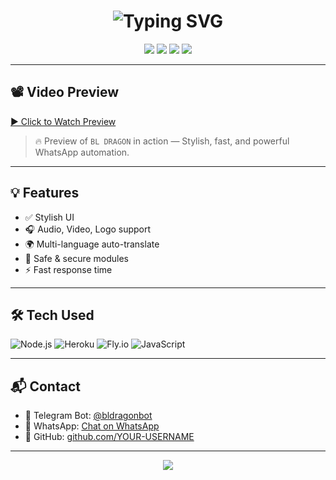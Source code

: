 <h1 align="center">
  <img src="https://readme-typing-svg.demolab.com?font=Fira+Code&duration=3000&pause=1000&color=FF6B6B&center=true&vCenter=true&width=435&lines=🔥+BL+DRAGON+BOT+🔥;Welcome+to+my+Repo!+💥;Telegram+Bot+Powered+by+Node.js;Open+Source+Forever+❤️" alt="Typing SVG" />
</h1>

<p align="center">
  <img src="https://img.shields.io/badge/Author-BL%20DRAGON-red?style=for-the-badge&logo=github">
  <img src="https://img.shields.io/badge/Telegram-%40bldragonbot-blue?style=for-the-badge&logo=telegram">
  <img src="https://img.shields.io/badge/WhatsApp-Chat-green?style=for-the-badge&logo=whatsapp">
  <img src="https://img.shields.io/badge/Status-Active-green?style=for-the-badge&logo=github">
</p>

---

## 📽️ Video Preview

[▶️ Click to Watch Preview](https://files.catbox.moe/c62lwh.mp4)

> 🔥 Preview of `BL DRAGON` in action — Stylish, fast, and powerful WhatsApp automation.

---

## 💡 Features

- ✅ Stylish UI
- 🎧 Audio, Video, Logo support
- 🌍 Multi-language auto-translate
- 🔐 Safe & secure modules
- ⚡ Fast response time

---

## 🛠 Tech Used

![Node.js](https://img.shields.io/badge/Node.js-339933?style=for-the-badge&logo=nodedotjs&logoColor=white)
![Heroku](https://img.shields.io/badge/Heroku-430098?style=for-the-badge&logo=heroku&logoColor=white)
![Fly.io](https://img.shields.io/badge/Fly.io-000000?style=for-the-badge&logo=flydotio)
![JavaScript](https://img.shields.io/badge/JavaScript-F7DF1E?style=for-the-badge&logo=javascript&logoColor=black)

---

## 📬 Contact

- 🤖 Telegram Bot: [@bldragonbot](https://t.me/bldragonbot)
- 💬 WhatsApp: [Chat on WhatsApp](https://wa.me/916235508514)
- 🔗 GitHub: [github.com/YOUR-USERNAME](https://github.com/YOUR-USERNAME)

---

<p align="center">
  <img src="https://capsule-render.vercel.app/api?type=waving&color=gradient&height=140&section=footer"/>
</p>
